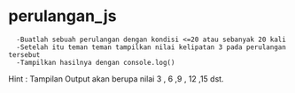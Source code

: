 # perulangan_js
      -Buatlah sebuah perulangan dengan kondisi <=20 atau sebanyak 20 kali
      -Setelah itu teman teman tampilkan nilai kelipatan 3 pada perulangan tersebut
      -Tampilkan hasilnya dengan console.log()

Hint : Tampilan Output akan berupa nilai 3 , 6 ,9 , 12 ,15 dst.
